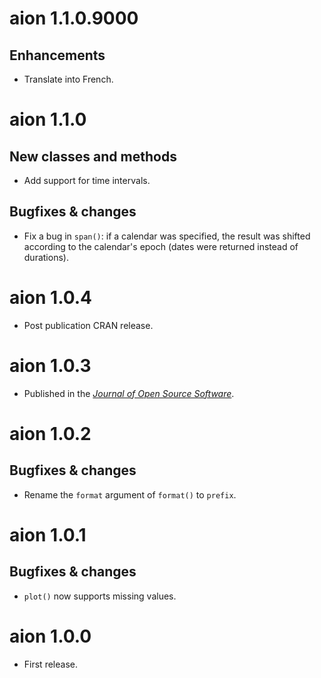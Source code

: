 # aion 1.1.0.9000
## Enhancements
* Translate into French.

# aion 1.1.0
## New classes and methods
* Add support for time intervals.

## Bugfixes & changes
* Fix a bug in `span()`: if a calendar was specified, the result was shifted according to the calendar's epoch (dates were returned instead of durations).

# aion 1.0.4
* Post publication CRAN release.

# aion 1.0.3
* Published in the [*Journal of Open Source Software*](https://doi.org/10.21105/joss.06210).

# aion 1.0.2
## Bugfixes & changes
* Rename the `format` argument of `format()` to `prefix`.

# aion 1.0.1
## Bugfixes & changes
* `plot()` now supports missing values.

# aion 1.0.0

* First release.

